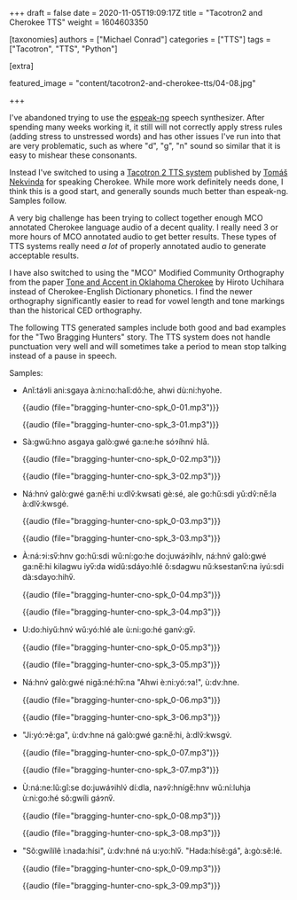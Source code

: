+++
draft = false
date = 2020-11-05T19:09:17Z
title = "Tacotron2 and Cherokee TTS"
weight = 1604603350

[taxonomies]
authors = ["Michael Conrad"]
categories = ["TTS"]
tags = ["Tacotron", "TTS", "Python"]

[extra]

featured_image = "content/tacotron2-and-cherokee-tts/04-08.jpg"

+++

I've abandoned trying to use the [espeak-ng](https://github.com/espeak-ng/espeak-ng) speech synthesizer. After spending many weeks working it, it still will not correctly apply stress rules (adding stress to unstressed words) and has other issues I've run into that are very problematic, such as where "d", "g", "n" sound so similar that it is easy to mishear these consonants.

Instead I've switched to using a [Tacotron 2 TTS system](https://github.com/Tomiinek/Multilingual_Text_to_Speech) published by [Tomáš Nekvinda](https://github.com/Tomiinek) for speaking Cherokee. While more work definitely needs done, I think this is a good start, and generally sounds much better than espeak-ng. Samples follow.

<!-- more -->

A very big challenge has been trying to collect together enough MCO annotated Cherokee language audio of a decent quality. I really need 3 or more hours of MCO annotated audio to get better results. These types of TTS systems really need _a lot_ of properly annotated audio to generate acceptable results.

I have also switched to using the "MCO" Modified Community Orthography from the paper [Tone and Accent in Oklahoma Cherokee](https://arts-sciences.buffalo.edu/content/dam/arts-sciences/linguistics/AlumniDissertations/Uchihara%20dissertation.pdf) by Hiroto Uchihara instead of Cherokee-English Dictionary phonetics. I find the newer orthography significantly easier to read for vowel length and tone markings than the historical CED orthography.

The following TTS generated samples include both good and bad examples for the "Two Bragging Hunters" story. The TTS system does not handle punctuation very well and will sometimes take a period to mean stop talking instead of a pause in speech.

Samples:

* Anǐ:táɂli ani:sgaya à:ni:no:halǐ:dô:he, ahwi dù:ni:hyohe.

    {{audio (file="bragging-hunter-cno-spk_0-01.mp3")}}

    {{audio (file="bragging-hunter-cno-spk_3-01.mp3")}}

* Sà:gwű:hno asgaya galò:gwé ga:ne:he sóɂíhnv́ hlā.

    {{audio (file="bragging-hunter-cno-spk_0-02.mp3")}}

    {{audio (file="bragging-hunter-cno-spk_3-02.mp3")}}

* Ná:hnv́ galò:gwé ga:ne̋:hi u:dlv̌:kwsati gè:sé, ale go:hű:sdi yǔ:dv̂:ne̋:la à:dlv̌:kwsgé.

    {{audio (file="bragging-hunter-cno-spk_0-03.mp3")}}

    {{audio (file="bragging-hunter-cno-spk_3-03.mp3")}}

* À:ná:ɂi:sv̋:hnv go:hű:sdi wǔ:ní:go:he do:juwáɂihlv, ná:hnv́ galò:gwé ga:ne̋:hi kilagwu iyv̋:da widǔ:sdáyo:hlé ǒ:sdagwu nǔ:ksestanv̋:na iyú:sdi dà:sdayo:hihv̋.

    {{audio (file="bragging-hunter-cno-spk_0-04.mp3")}}

    {{audio (file="bragging-hunter-cno-spk_3-04.mp3")}}

* U:do:hiyű:hnv́ wǔ:yó:hlé ale ù:ni:go:hé ganv́:gv̋.

    {{audio (file="bragging-hunter-cno-spk_0-05.mp3")}}

    {{audio (file="bragging-hunter-cno-spk_3-05.mp3")}}

* Ná:hnv́ galò:gwé nigǎ:né:hv̋:na "Ahwi è:ni:yó:ɂa!", ù:dv:hne.

    {{audio (file="bragging-hunter-cno-spk_0-06.mp3")}}

    {{audio (file="bragging-hunter-cno-spk_3-06.mp3")}}

* "Ji:yó:ɂê:ga", ù:dv:hne ná galò:gwé ga:ne̋:hi, à:dlv̌:kwsgv́.

    {{audio (file="bragging-hunter-cno-spk_0-07.mp3")}}

    {{audio (file="bragging-hunter-cno-spk_3-07.mp3")}}

* Ù:ná:ne:lǔ:gî:se do:juwáɂihlv́ dí:dla, naɂv̌:hníge̋:hnv wǔ:ní:luhja ù:ni:go:hé sǒ:gwíli gáɂnv̋.

    {{audio (file="bragging-hunter-cno-spk_0-08.mp3")}}

    {{audio (file="bragging-hunter-cno-spk_3-08.mp3")}}

* "Sǒ:gwílílê ì:nada:hísi", ù:dv:hné ná u:yo:hlv̋. "Hada:hísê:gá", à:gò:sě:lé.

    {{audio (file="bragging-hunter-cno-spk_0-09.mp3")}}

    {{audio (file="bragging-hunter-cno-spk_3-09.mp3")}}


